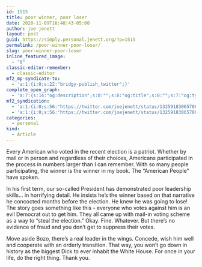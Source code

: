 ```yaml
---
id: 1515
title: poor winner, poor loser
date: 2020-11-09T16:48:43-05:00
author: joe jenett
layout: post
guid: https://simply.personal.jenett.org/?p=1515
permalink: /poor-winner-poor-loser/
slug: poor-winner-poor-loser
inline_featured_image:
  - "0"
classic-editor-remember:
  - classic-editor
mf2_mp-syndicate-to:
  - 'a:1:{i:0;s:22:"bridgy-publish_twitter";}'
complete_open_graph:
  - 'a:7:{s:14:"og:description";s:0:"";s:8:"og:title";s:0:"";s:7:"og:type";s:0:"";s:12:"twitter:card";s:7:"summary";s:15:"twitter:creator";s:0:"";s:19:"twitter:description";s:0:"";s:8:"og:image";s:0:"";}'
mf2_syndication:
  - 'a:1:{i:0;s:56:"https://twitter.com/joejenett/status/1325918306570801152";}'
  - 'a:1:{i:0;s:56:"https://twitter.com/joejenett/status/1325918306570801152";}'
categories:
  - personal
kind:
  - Article
---
```

Every American who voted in the recent election is a patriot. Whether by mail or in person and regardless of their choices, Americans participated in the process in numbers larger than I can remember. With so many people participating, the winner is the winner in my book. The “American People” have spoken.

In his first term, our so-called President has demonstrated poor leadership skills... in horrifying detail. He insists he’s the winner based on that narrative he concocted months before the election. He knew he was going to lose! The story goes something like this - everyone who votes against him is an evil Democrat out to get him. They all came up with mail-in voting scheme as a way to “steal the election.” Okay. Fine. Whatever. But there’s no evidence of fraud and you don’t get to suppress their votes.

Move aside Bozo, there’s a real leader in the wings. Concede, wish him well and cooperate with an orderly transition. That way, you won’t go down in history as the biggest Dick to ever inhabit the White House. For once in your life, do the right thing. Thank you.